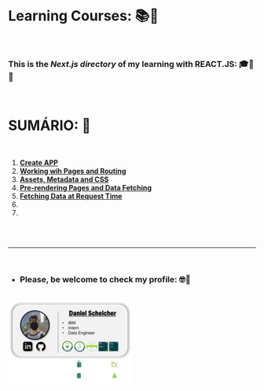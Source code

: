# **Learning Courses:** :books::brain:

<br>

### This is the ***Next.js directory*** of my learning with **REACT.JS**: :mortar_board::closed_book::robot:

<br>

# **SUMÁRIO:** :round_pushpin:

<br>

1. **[Create APP](./tutorial/1-create-app.md)**
1. **[Working wih Pages and Routing](./tutorial/2-working-with-pages-routing.md)**
1. **[Assets, Metadata and CSS](./tutorial/3-assets-metadata-css/)**
1. **[Pre-rendering Pages and Data Fetching]()**
1. **[Fetching Data at Request Time](./tutorial/5-fetching-data-at-request-time.md)**
1. **[]()**
1. **[]()**

<br>



<br>

***

<br>

- ### **Please, be welcome to check my profile:** :nerd_face::handshake:

<br>

<a href="https://github.com/DanScherr">
    <img src="./images/the-end-img.png" width="50%">
</a>